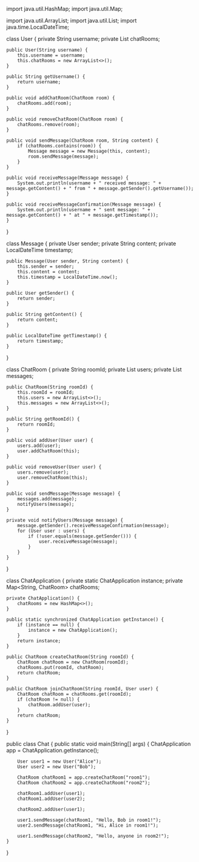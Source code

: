import java.util.HashMap;
import java.util.Map;

import java.util.ArrayList;
import java.util.List;
import java.time.LocalDateTime;

class User {
    private String username;
    private List<ChatRoom> chatRooms;

    public User(String username) {
        this.username = username;
        this.chatRooms = new ArrayList<>();
    }

    public String getUsername() {
        return username;
    }

    public void addChatRoom(ChatRoom room) {
        chatRooms.add(room);
    }

    public void removeChatRoom(ChatRoom room) {
        chatRooms.remove(room);
    }

    public void sendMessage(ChatRoom room, String content) {
        if (chatRooms.contains(room)) {
            Message message = new Message(this, content);
            room.sendMessage(message);
        }
    }

    public void receiveMessage(Message message) {
        System.out.println(username + " received message: " + message.getContent() + " from " + message.getSender().getUsername());
    }

    public void receiveMessageConfirmation(Message message) {
        System.out.println(username + " sent message: " + message.getContent() + " at " + message.getTimestamp());
    }
}

class Message {
    private User sender;
    private String content;
    private LocalDateTime timestamp;

    public Message(User sender, String content) {
        this.sender = sender;
        this.content = content;
        this.timestamp = LocalDateTime.now();
    }

    public User getSender() {
        return sender;
    }

    public String getContent() {
        return content;
    }

    public LocalDateTime getTimestamp() {
        return timestamp;
    }
}

class ChatRoom {
    private String roomId;
    private List<User> users;
    private List<Message> messages;

    public ChatRoom(String roomId) {
        this.roomId = roomId;
        this.users = new ArrayList<>();
        this.messages = new ArrayList<>();
    }

    public String getRoomId() {
        return roomId;
    }

    public void addUser(User user) {
        users.add(user);
        user.addChatRoom(this);
    }

    public void removeUser(User user) {
        users.remove(user);
        user.removeChatRoom(this);
    }

    public void sendMessage(Message message) {
        messages.add(message);
        notifyUsers(message);
    }

    private void notifyUsers(Message message) {
        message.getSender().receiveMessageConfirmation(message);
        for (User user : users) {
            if (!user.equals(message.getSender())) {
                user.receiveMessage(message);
            }
        }
    }
}


class ChatApplication {
    private static ChatApplication instance;
    private Map<String, ChatRoom> chatRooms;
    
    private ChatApplication() {
        chatRooms = new HashMap<>();
    }

    public static synchronized ChatApplication getInstance() {
        if (instance == null) {
            instance = new ChatApplication();
        }
        return instance;
    }

    public ChatRoom createChatRoom(String roomId) {
        ChatRoom chatRoom = new ChatRoom(roomId);
        chatRooms.put(roomId, chatRoom);
        return chatRoom;
    }

    public ChatRoom joinChatRoom(String roomId, User user) {
        ChatRoom chatRoom = chatRooms.get(roomId);
        if (chatRoom != null) {
            chatRoom.addUser(user);
        }
        return chatRoom;
    }
}

public class Chat {
    public static void main(String[] args) {
        ChatApplication app = ChatApplication.getInstance();

        User user1 = new User("Alice");
        User user2 = new User("Bob");

        ChatRoom chatRoom1 = app.createChatRoom("room1");
        ChatRoom chatRoom2 = app.createChatRoom("room2");

        chatRoom1.addUser(user1);
        chatRoom1.addUser(user2);

        chatRoom2.addUser(user1);

        user1.sendMessage(chatRoom1, "Hello, Bob in room1!");
        user2.sendMessage(chatRoom1, "Hi, Alice in room1!");

        user1.sendMessage(chatRoom2, "Hello, anyone in room2!");
    }
}


